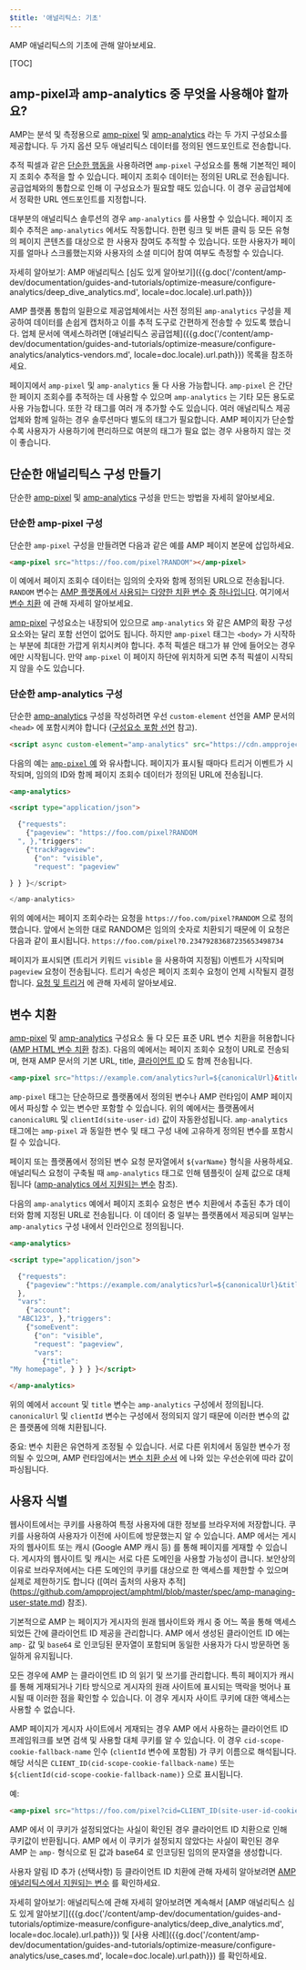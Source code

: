 ```yaml
---
$title: '애널리틱스: 기초'
---
```


AMP 애널리틱스의 기초에 관해 알아보세요.

[TOC]

## amp-pixel과 amp-analytics 중 무엇을 사용해야 할까요?

AMP는 분석 및 측정용으로 [amp-pixel](/ko/docs/reference/components/amp-pixel.html)
및 [amp-analytics](/ko/docs/reference/components/amp-analytics.html) 라는 두 가지 구성요소를 제공합니다. 두 가지 옵션 모두 애널리틱스 데이터를 정의된 엔드포인트로 전송합니다.

추적 픽셀과 같은 [단순한 행동을](https://en.wikipedia.org/wiki/Web_beacon#Implementation) 사용하려면 `amp-pixel` 구성요소를 통해 기본적인 페이지 조회수 추적을 할 수 있습니다. 페이지 조회수 데이터는 정의된 URL로 전송됩니다. 공급업체와의 통합으로 인해 이 구성요소가 필요할 때도 있습니다. 이 경우 공급업체에서 정확한 URL 엔드포인트를 지정합니다.

대부분의 애널리틱스 솔루션의 경우 `amp-analytics` 를 사용할 수 있습니다. 페이지 조회수 추적은 `amp-analytics` 에서도 작동합니다. 한편 링크 및 버튼 클릭 등 모든 유형의 페이지 콘텐츠를 대상으로 한 사용자 참여도 추적할 수 있습니다. 또한 사용자가 페이지를 얼마나 스크롤했는지와 사용자의 소셜 미디어 참여 여부도 측정할 수 있습니다.

자세히 알아보기: AMP 애널리틱스 [심도 있게 알아보기]({{g.doc('/content/amp-dev/documentation/guides-and-tutorials/optimize-measure/configure-analytics/deep_dive_analytics.md', locale=doc.locale).url.path}})

AMP 플랫폼 통합의 일환으로 제공업체에서는 사전 정의된 `amp-analytics`
구성을 제공하여 데이터를 손쉽게 캡처하고 이를 추적 도구로 간편하게 전송할 수 있도록 했습니다. 업체 문서에 액세스하려면 [애널리틱스 공급업체]({{g.doc('/content/amp-dev/documentation/guides-and-tutorials/optimize-measure/configure-analytics/analytics-vendors.md', locale=doc.locale).url.path}}) 목록을 참조하세요.

페이지에서 `amp-pixel`  및 `amp-analytics`
둘 다 사용 가능합니다. `amp-pixel` 은 간단한 페이지 조회수를 추적하는 데 사용할 수 있으며 `amp-analytics` 는 기타 모든 용도로 사용 가능합니다. 또한 각 태그를 여러 개 추가할 수도 있습니다. 여러 애널리틱스 제공업체와 함께 일하는 경우 솔루션마다 별도의 태그가 필요합니다. AMP 페이지가 단순할수록 사용자가 사용하기에 편리하므로 여분의 태그가 필요 없는 경우 사용하지 않는 것이 좋습니다.

## 단순한 애널리틱스 구성 만들기

단순한 [amp-pixel](/ko/docs/reference/components/amp-pixel.html)
및 [amp-analytics](/ko/docs/reference/components/amp-analytics.html) 구성을 만드는 방법을 자세히 알아보세요.

### 단순한 amp-pixel 구성

 단순한 `amp-pixel` 구성을 만들려면 다음과 같은 예를 AMP 페이지 본문에 삽입하세요.

```html
<amp-pixel src="https://foo.com/pixel?RANDOM"></amp-pixel>
```

이 예에서 페이지 조회수 데이터는 임의의 숫자와 함께 정의된 URL으로 전송됩니다. `RANDOM`
변수는 [AMP 플랫폼에서 사용되는 다양한 치환 변수 중 하나입니다](https://github.com/ampproject/amphtml/blob/master/spec/amp-var-substitutions.md). 여기에서 [변수 치환](/ko/docs/analytics/analytics_basics.html#variable-substitution) 에 관해 자세히 알아보세요.

[amp-pixel](/ko/docs/reference/components/amp-pixel.html) 구성요소는 내장되어 있으므로 `amp-analytics` 와 같은 AMP의 확장 구성요소와는 달리 포함 선언이 없어도 됩니다. 하지만 `amp-pixel` 태그는 `<body>` 가 시작하는 부분에 최대한 가깝게 위치시켜야 합니다. 추적 픽셀은 태그가 뷰 안에 들어오는 경우에만 시작됩니다. 만약 `amp-pixel` 이 페이지 하단에 위치하게 되면 추적 픽셀이 시작되지 않을 수도 있습니다.

### 단순한 amp-analytics 구성

단순한 [amp-analytics](/ko/docs/reference/components/amp-analytics.html) 구성을 작성하려면 우선 `custom-element` 선언을 AMP 문서의 `<head>`
에 포함시켜야 합니다 ([구성요소 포함 선언](/ko/docs/reference/components.html) 참고).

```html
<script async custom-element="amp-analytics" src="https://cdn.ampproject.org/v0/amp-analytics-0.1.js"></script>
```

다음의 예는 [ `amp-pixel` 예](/ko/docs/analytics/analytics_basics.html#simple-amp-pixel-configuration) 와 유사합니다. 페이지가 표시될 때마다 트리거 이벤트가 시작되며, 임의의 ID와 함께 페이지 조회수 데이터가 정의된 URL에 전송됩니다.

```html
<amp-analytics>

<script type="application/json">

  {"requests":
    {"pageview": "https://foo.com/pixel?RANDOM
  ", },"triggers":
    {"trackPageview":
      {"on": "visible",
      "request": "pageview"

} } }</script>

</amp-analytics>
```

위의 예에서는 페이지 조회수라는 요청을 `https://foo.com/pixel?RANDOM` 으로 정의했습니다. 앞에서 논의한 대로 RANDOM은 임의의 숫자로 치환되기 때문에 이 요청은 다음과 같이 표시됩니다. `https://foo.com/pixel?0.23479283687235653498734`

페이지가 표시되면 (트리거 키워드 `visible` 을 사용하여 지정됨) 이벤트가 시작되며 `pageview` 요청이 전송됩니다. 트리거 속성은 페이지 조회수 요청이 언제 시작될지 결정합니다. [요청 및 트리거](/ko/docs/analytics/deep_dive_analytics.html#requests-triggers--transports) 에 관해 자세히 알아보세요.

## 변수 치환

[amp-pixel](/ko/docs/reference/components/amp-pixel.html)
및 [amp-analytics](/ko/docs/reference/components/amp-analytics.html)
구성요소 둘 다 모든 표준 URL 변수 치환을 허용합니다 ([AMP HTML 변수 치환](https://github.com/ampproject/amphtml/blob/master/spec/amp-var-substitutions.md)
참조). 다음의 예에서는 페이지 조회수 요청이 URL로 전송되며, 현재 AMP 문서의 기본 URL, title, [클라이언트 ID](/ko/docs/analytics/analytics_basics.html#user-identification) 도 함께 전송됩니다.

```html
<amp-pixel src="https://example.com/analytics?url=${canonicalUrl}&title=${title}&clientId=${clientId(site-user-id)}"></amp-pixel>
```

`amp-pixel`
태그는 단순하므로 플랫폼에서 정의된 변수나 AMP 런타임이 AMP 페이지에서 파싱할 수 있는 변수만 포함할 수 있습니다. 위의 예에서는 플랫폼에서 `canonicalURL` 및 `clientId(site-user-id)` 값이 자동완성됩니다. `amp-analytics` 태그에는 `amp-pixel` 과 동일한 변수 및 태그 구성 내에 고유하게 정의된 변수를 포함시킬 수 있습니다.

페이지 또는 플랫폼에서 정의된 변수 요청 문자열에서 `${varName}` 형식을 사용하세요. 애널리틱스 요청이 구축될 때 `amp-analytics`
태그로 인해 템플릿이 실제 값으로 대체됩니다 ([amp-analytics 에서 지원되는 변수](https://github.com/ampproject/amphtml/blob/master/extensions/amp-analytics/analytics-vars.md) 참조).

다음의 `amp-analytics` 예에서 페이지 조회수 요청은 변수 치환에서 추출된 추가 데이터와 함께 지정된 URL로 전송됩니다. 이 데이터 중 일부는 플랫폼에서 제공되며 일부는 `amp-analytics` 구성 내에서 인라인으로 정의됩니다.

```html
<amp-analytics>

<script type="application/json">

  {"requests":
    {"pageview":"https://example.com/analytics?url=${canonicalUrl}&title=${title}&acct=${account}&clientId=${clientId(site-user-id)}",
  },
  "vars":
    {"account":
  "ABC123", },"triggers":
    {"someEvent":
      {"on": "visible",
      "request": "pageview",
      "vars":
        {"title":
"My homepage", } } } }</script>

</amp-analytics>
```

위의 예에서 `account`  및 `title`  변수는 `amp-analytics` 구성에서 정의됩니다. `canonicalUrl` 및 `clientId` 변수는 구성에서 정의되지 않기 때문에 이러한 변수의 값은 플랫폼에 의해 치환됩니다.

중요: 변수 치환은 유연하게 조정될 수 있습니다. 서로 다른 위치에서 동일한 변수가 정의될 수 있으며, AMP 런타임에서는 [변수 치환 순서](/ko/docs/analytics/deep_dive_analytics.html#variable-substitution-ordering) 에 나와 있는 우선순위에 따라 값이 파싱됩니다.

## 사용자 식별

웹사이트에서는 쿠키를 사용하여  특정 사용자에 대한 정보를 브라우저에 저장합니다. 쿠키를 사용하여 사용자가 이전에 사이트에 방문했는지 알 수 있습니다. AMP 에서는 게시자의 웹사이트 또는 캐시 (Google AMP 캐시 등) 를 통해 페이지를 게재할 수 있습니다. 게시자의 웹사이트 및 캐시는 서로 다른 도메인을 사용할 가능성이 큽니다. 보안상의 이유로 브라우저에서는 다른 도메인의 쿠키를 대상으로 한 액세스를 제한할 수 있으며 실제로 제한하기도 합니다 ([여러 출처의 사용자 추적] (https://github.com/ampproject/amphtml/blob/master/spec/amp-managing-user-state.md) 참조).

기본적으로 AMP 는 페이지가 게시자의 원래 웹사이트와 캐시 중 어느 쪽을 통해 액세스되었든 간에 클라이언트 ID 제공을 관리합니다. AMP 에서 생성된 클라이언트 ID 에는 `amp-` 값 및 `base64` 로 인코딩된 문자열이 포함되며 동일한 사용자가 다시 방문하면 동일하게 유지됩니다.

모든 경우에 AMP 는 클라이언트 ID 의 읽기 및 쓰기를 관리합니다. 특히 페이지가 캐시를 통해 게재되거나 기타 방식으로 게시자의 원래 사이트에 표시되는 맥락을 벗어나 표시될 때 이러한 점을 확인할 수 있습니다. 이 경우 게시자 사이트 쿠키에 대한 액세스는 사용할 수 없습니다.

AMP 페이지가 게시자 사이트에서 게재되는 경우 AMP 에서 사용하는 클라이언트 ID 프레임워크를 보면 검색 및 사용할 대체 쿠키를 알 수 있습니다. 이 경우 `cid-scope-cookie-fallback-name` 인수 (`clientId` 변수에 포함됨) 가
쿠키 이름으로 해석됩니다. 해당 서식은 `CLIENT_ID(cid-scope-cookie-fallback-name)`
또는 `${clientId(cid-scope-cookie-fallback-name)}` 으로 표시됩니다.

예:

```html
<amp-pixel src="https://foo.com/pixel?cid=CLIENT_ID(site-user-id-cookie-fallback-name)"></amp-pixel>
```

AMP 에서 이 쿠키가 설정되었다는 사실이 확인된 경우 클라이언트 ID 치환으로 인해 쿠키값이 반환됩니다. AMP 에서 이 쿠키가 설정되지 않았다는 사실이 확인된 경우 AMP 는 `amp-` 형식으로 된 값과 base64 로 인코딩된 임의의 문자열을 생성합니다.

사용자 알림 ID 추가 (선택사항) 등 클라이언트 ID 치환에 관해 자세히 알아보려면 [AMP 애널리틱스에서 지원되는 변수](https://github.com/ampproject/amphtml/blob/master/extensions/amp-analytics/analytics-vars.md) 를 확인하세요.

자세히 알아보기: 애널리틱스에 관해 자세히 알아보려면 계속해서 [AMP 애널리틱스 심도 있게 알아보기]({{g.doc('/content/amp-dev/documentation/guides-and-tutorials/optimize-measure/configure-analytics/deep_dive_analytics.md', locale=doc.locale).url.path}})  및 [사용 사례]({{g.doc('/content/amp-dev/documentation/guides-and-tutorials/optimize-measure/configure-analytics/use_cases.md', locale=doc.locale).url.path}}) 를 확인하세요.

